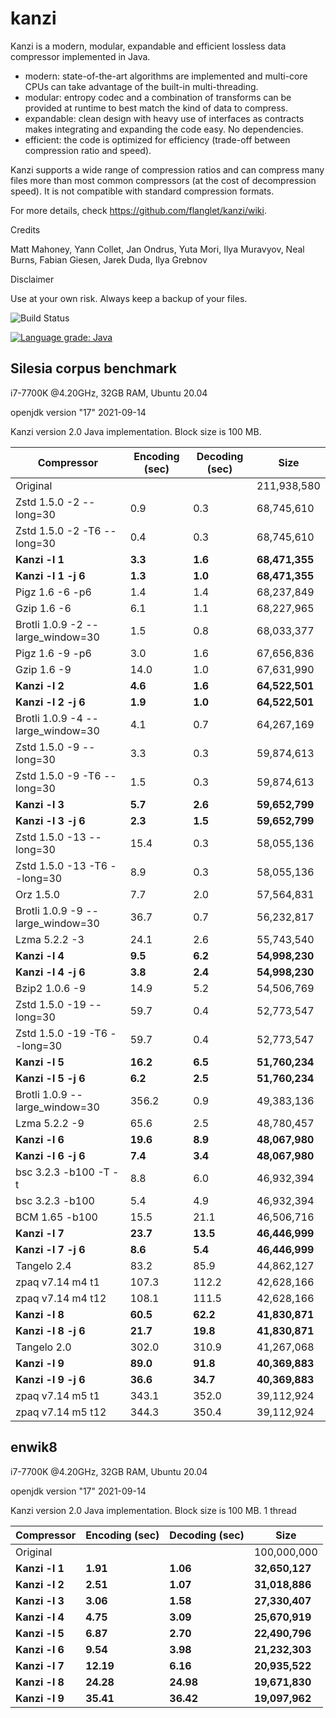 kanzi
=====


Kanzi is a modern, modular, expandable and efficient lossless data compressor implemented in Java.

* modern: state-of-the-art algorithms are implemented and multi-core CPUs can take advantage of the built-in multi-threading.
* modular: entropy codec and a combination of transforms can be provided at runtime to best match the kind of data to compress.
* expandable: clean design with heavy use of interfaces as contracts makes integrating and expanding the code easy. No dependencies.
* efficient: the code is optimized for efficiency (trade-off between compression ratio and speed).

Kanzi supports a wide range of compression ratios and can compress many files more than most common compressors (at the cost of decompression speed).
It is not compatible with standard compression formats. 


For more details, check https://github.com/flanglet/kanzi/wiki.

Credits

Matt Mahoney,
Yann Collet,
Jan Ondrus,
Yuta Mori,
Ilya Muravyov,
Neal Burns,
Fabian Giesen,
Jarek Duda,
Ilya Grebnov

Disclaimer

Use at your own risk. Always keep a backup of your files.

![Build Status](https://github.com/flanglet/kanzi/actions/workflows/ant.yml/badge.svg)

[![Language grade: Java](https://img.shields.io/lgtm/grade/java/g/flanglet/kanzi.svg?logo=lgtm&logoWidth=18)](https://lgtm.com/projects/g/flanglet/kanzi/context:java)

Silesia corpus benchmark
-------------------------

i7-7700K @4.20GHz, 32GB RAM, Ubuntu 20.04

openjdk version "17" 2021-09-14

Kanzi version 2.0 Java implementation. Block size is 100 MB. 


|        Compressor               | Encoding (sec)  | Decoding (sec)  |    Size          |
|---------------------------------|-----------------|-----------------|------------------|
|Original     	                  |                 |                 |   211,938,580    |
|Zstd 1.5.0 -2 --long=30          |	       0.9      |       0.3       |    68,745,610    |
|Zstd 1.5.0 -2 -T6 --long=30      |	       0.4      |       0.3       |    68,745,610    |
|**Kanzi -l 1**                   |    	 **3.3**    |     **1.6**     |  **68,471,355**  |
|**Kanzi -l 1 -j 6**              |      **1.3**    |     **1.0**     |  **68,471,355**  |
|Pigz 1.6 -6 -p6                  |        1.4      |       1.4       |    68,237,849    |
|Gzip 1.6 -6                      |        6.1      |       1.1       |    68,227,965    |
|Brotli 1.0.9 -2 --large_window=30|        1.5      |       0.8       |    68,033,377    |
|Pigz 1.6 -9 -p6                  |        3.0      |       1.6       |    67,656,836    |
|Gzip 1.6 -9                      |       14.0      |       1.0       |    67,631,990    |
|**Kanzi -l 2**                   |      **4.6**    |     **1.6**     |  **64,522,501**  |
|**Kanzi -l 2 -j 6**              |      **1.9**    |     **1.0**     |  **64,522,501**  |
|Brotli 1.0.9 -4 --large_window=30|        4.1      |       0.7       |    64,267,169    |
|Zstd 1.5.0 -9 --long=30          |	       3.3      |       0.3       |    59,874,613    |
|Zstd 1.5.0 -9 -T6 --long=30      |        1.5      |       0.3       |    59,874,613    |
|**Kanzi -l 3**                   |      **5.7**    |     **2.6**     |  **59,652,799**  |
|**Kanzi -l 3 -j 6**              |      **2.3**    |     **1.5**     |  **59,652,799**  |
|Zstd 1.5.0 -13 --long=30         |	      15.4      |       0.3       |    58,055,136    |
|Zstd 1.5.0 -13 -T6 --long=30     |	       8.9      |       0.3       |    58,055,136    |
|Orz 1.5.0                        |	       7.7      |       2.0       |    57,564,831    |
|Brotli 1.0.9 -9 --large_window=30|       36.7      |       0.7       |    56,232,817    |
|Lzma 5.2.2 -3	                  |       24.1	    |       2.6       |    55,743,540    |
|**Kanzi -l 4**                   |      **9.5**    |     **6.2**     |  **54,998,230**  |
|**Kanzi -l 4 -j 6**              |      **3.8**    |     **2.4**     |  **54,998,230**  |
|Bzip2 1.0.6 -9	                  |       14.9      |       5.2       |    54,506,769	 |
|Zstd 1.5.0 -19 --long=30	        |       59.7      |       0.4       |    52,773,547    |
|Zstd 1.5.0 -19	-T6 --long=30     |       59.7      |       0.4       |    52,773,547    |
|**Kanzi -l 5**                   |     **16.2**    |     **6.5**     |  **51,760,234**  |
|**Kanzi -l 5 -j 6**              |      **6.2**    |     **2.5**     |  **51,760,234**  |
|Brotli 1.0.9 --large_window=30   |      356.2	    |       0.9       |    49,383,136    |
|Lzma 5.2.2 -9                    |       65.6	    |       2.5       |    48,780,457    |
|**Kanzi -l 6**	                  |     **19.6**    |     **8.9**     |  **48,067,980**  |
|**Kanzi -l 6 -j 6**              |      **7.4**    |     **3.4**     |  **48,067,980**  |
|bsc 3.2.3 -b100 -T -t            |        8.8      |       6.0       |    46,932,394    |
|bsc 3.2.3 -b100                  |        5.4      |       4.9       |    46,932,394    |
|BCM 1.65 -b100                   |       15.5      |      21.1       |    46,506,716    |
|**Kanzi -l 7**                   |     **23.7**    |    **13.5**     |  **46,446,999**  |
|**Kanzi -l 7 -j 6**              |      **8.6**    |     **5.4**     |  **46,446,999**  |
|Tangelo 2.4	                    |       83.2      |      85.9       |    44,862,127    |
|zpaq v7.14 m4 t1                 |      107.3	    |     112.2       |    42,628,166    |
|zpaq v7.14 m4 t12                |      108.1	    |     111.5       |    42,628,166    |
|**Kanzi -l 8**                   |     **60.5**    |    **62.2**     |  **41,830,871**  |
|**Kanzi -l 8 -j 6**              |     **21.7**    |    **19.8**     |  **41,830,871**  |
|Tangelo 2.0	                    |      302.0      |     310.9       |    41,267,068    |
|**Kanzi -l 9**                   |     **89.0**    |    **91.8**     |  **40,369,883**  |
|**Kanzi -l 9 -j 6**              |     **36.6**    |    **34.7**     |  **40,369,883**  |
|zpaq v7.14 m5 t1                 |      343.1	    |     352.0       |    39,112,924    |
|zpaq v7.14 m5 t12                |	     344.3	    |     350.4       |    39,112,924    |



enwik8
-------

i7-7700K @4.20GHz, 32GB RAM, Ubuntu 20.04

openjdk version "17" 2021-09-14

Kanzi version 2.0 Java implementation. Block size is 100 MB. 1 thread


|        Compressor           | Encoding (sec)  | Decoding (sec)  |    Size          |
|-----------------------------|-----------------|-----------------|------------------|
|Original     	              |                 |                 |   100,000,000    |
|**Kanzi -l 1**               |     **1.91**    |    **1.06**     |  **32,650,127**  |
|**Kanzi -l 2**               |     **2.51**    |    **1.07**     |  **31,018,886**  |
|**Kanzi -l 3**               |     **3.06**    |    **1.58**     |  **27,330,407**  |
|**Kanzi -l 4**               |	    **4.75**    |    **3.09**     |  **25,670,919**  |
|**Kanzi -l 5**               |	    **6.87**    |    **2.70**     |  **22,490,796**  |
|**Kanzi -l 6**               |	    **9.54**    |    **3.98**     |  **21,232,303**  |
|**Kanzi -l 7**               |	   **12.19**    |    **6.16**     |  **20,935,522**  |
|**Kanzi -l 8**               |	   **24.28**    |   **24.98**     |  **19,671,830**  |
|**Kanzi -l 9**               |	   **35.41**    |   **36.42**     |  **19,097,962**  |

